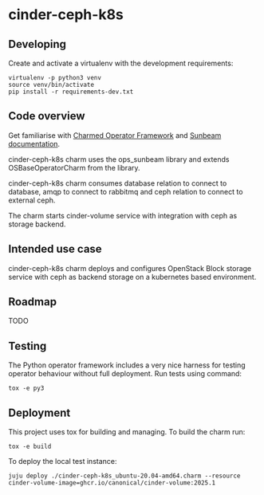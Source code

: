 # cinder-ceph-k8s

## Developing

Create and activate a virtualenv with the development requirements:

    virtualenv -p python3 venv
    source venv/bin/activate
    pip install -r requirements-dev.txt

## Code overview

Get familiarise with [Charmed Operator Framework](https://juju.is/docs/sdk)
and [Sunbeam documentation](sunbeam-docs).

cinder-ceph-k8s charm uses the ops\_sunbeam library and extends
OSBaseOperatorCharm from the library.

cinder-ceph-k8s charm consumes database relation to connect to database,
amqp to connect to rabbitmq and ceph relation to connect to external ceph.

The charm starts cinder-volume service with integration with ceph as
storage backend.

## Intended use case

cinder-ceph-k8s charm deploys and configures OpenStack Block storage service
with ceph as backend storage on a kubernetes based environment.

## Roadmap

TODO

## Testing

The Python operator framework includes a very nice harness for testing
operator behaviour without full deployment. Run tests using command:

    tox -e py3

## Deployment

This project uses tox for building and managing. To build the charm
run:

    tox -e build

To deploy the local test instance:

    juju deploy ./cinder-ceph-k8s_ubuntu-20.04-amd64.charm --resource cinder-volume-image=ghcr.io/canonical/cinder-volume:2025.1

<!-- LINKS -->

[sunbeam-docs]: https://opendev.org/openstack/sunbeam-charms/src/branch/main/README.md

